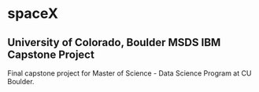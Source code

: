 # spaceX
## University of Colorado, Boulder MSDS IBM Capstone Project
Final capstone project for Master of Science - Data Science Program at CU Boulder.
